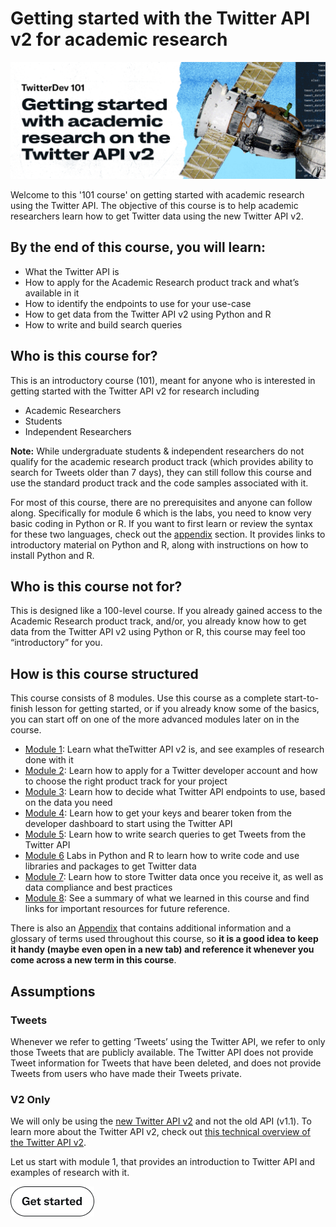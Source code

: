 # Getting started with the Twitter API v2 for academic research

![banner](./assets/banner.png)

Welcome to this '101 course' on getting started with academic research using the Twitter API. The objective of this course is to help academic researchers learn how to get Twitter data using the new Twitter API v2.

## By the end of this course, you will learn:

- What the Twitter API is
- How to apply for the Academic Research product track and what’s available in it
- How to identify the endpoints to use for your use-case
- How to get data from the Twitter API v2 using Python and R
- How to write and build search queries

## Who is this course for?

This is an introductory course (101), meant for anyone who is interested in getting started with the Twitter API v2 for research including

- Academic Researchers
- Students
- Independent Researchers

**Note:** While undergraduate students & independent researchers do not qualify for the academic research product track (which provides ability to search for Tweets older than 7 days), they can still follow this course and use the standard product track and the code samples associated with it.

For most of this course, there are no prerequisites and anyone can follow along. Specifically for module 6 which is the labs, you need to know very basic coding in Python or R. If you want to first learn or review the syntax for these two languages, check out the [appendix](./modules/0-appendix.md) section. It provides links to introductory material on Python and R, along with instructions on how to install Python and R.

## Who is this course not for?

This is designed like a 100-level course. If you already gained access to the Academic Research product track, and/or, you already know how to get data from the Twitter API v2 using Python or R, this course may feel too “introductory” for you.

## How is this course structured

This course consists of 8 modules. Use this course as a complete start-to-finish lesson for getting started, or if you already know some of the basics, you can start off on one of the more advanced modules later on in the course.

- [Module 1](https://github.com/sparack/getting-started-with-the-twitter-api-v2-for-academic-research/blob/main/modules/1-introduction-to-the-twitter-api.md):  Learn what theTwitter API v2 is, and see examples of research done with it
- [Module 2](https://github.com/sparack/getting-started-with-the-twitter-api-v2-for-academic-research/blob/main/modules/2-choosing-the-right-product-track.md): Learn how to apply for a Twitter developer account and how to choose the right product track for your project
- [Module 3](https://github.com/sparack/getting-started-with-the-twitter-api-v2-for-academic-research/blob/main/modules/3-deciding-which-endpoints-to-use.md): Learn how to decide what Twitter API endpoints to use, based on the data you need
- [Module 4](https://github.com/sparack/getting-started-with-the-twitter-api-v2-for-academic-research/blob/main/modules/4-getting-your-keys-and-token.md): Learn how to get your keys and bearer token from the developer dashboard to start using the Twitter API
- [Module 5](https://github.com/sparack/getting-started-with-the-twitter-api-v2-for-academic-research/blob/main/modules/5-how-to-write-search-queries.md): Learn how to write search queries to get Tweets from the Twitter API
- [Module 6](https://github.com/sparack/getting-started-with-the-twitter-api-v2-for-academic-research/blob/main/modules/6-labs-code-samples.md) Labs in Python and R to learn how to write code and use libraries and packages to get Twitter data
- [Module 7](https://github.com/sparack/getting-started-with-the-twitter-api-v2-for-academic-research/blob/main/modules/7-storage-and-compliance.md): Learn how to store Twitter data once you receive it, as well as data compliance and best practices
- [Module 8](https://github.com/sparack/getting-started-with-the-twitter-api-v2-for-academic-research/blob/main/modules/8-wrap-up-and-resources.md): See a summary of what we learned in this course and find links for important resources for future reference.

There is also an [Appendix](./modules/0-appendix.md) that contains additional information and a glossary of terms used throughout this course, so **it is a good idea to keep it handy (maybe even open in a new tab) and reference it whenever you come across a new term in this course**.

## Assumptions

### Tweets

Whenever we refer to getting ‘Tweets’ using the Twitter API, we refer to only those Tweets that are publicly available. The Twitter API does not provide Tweet information for Tweets that have been deleted, and does not provide Tweets from users who have made their Tweets private.

### V2 Only

We will only be using the [new Twitter API v2](https://developer.twitter.com/en/docs/twitter-api/early-access) and not the old API (v1.1). To learn more about the Twitter API v2, check out [this technical overview of the Twitter API v2](https://twitter.com/TwitterDev/status/1296493468345413637).

Let us start with module 1, that provides an introduction to Twitter API and examples of research with it.

[![Get Started](./assets/getting-started.png)](./modules/1-introduction-to-the-twitter-api.md)

